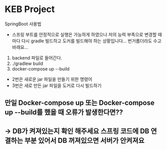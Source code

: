 # KEB Project


SpringBoot 사용법
- 스프링 부트를 안정적으로 실행은 가능하게 하였으나   저의 능력 부족으로 변경할 때 마다 다시 gradle 빌드하고 도커를 빌드해야 하는 상황입니다...   번거롭더라도 수고 바래요...   
1. backend 파일로 들어간다.
2. ./gradlew build
3. docker-compose up --build

- 2번은 새로운 jar 파일을 만들기 위한 명령어
- 3번은 새로 만든 jar 파일을 도커로 다시 빌드하기
## 만일 Docker-compose up 또는 Docker-compose up --build를 했을 때 오류가 발생한다면??
## -> DB가 켜져있는지 확인 해주세요 스프링 코드에 DB 연결하는 부분 있어서 DB 꺼져있으면 서버가 안켜져요
